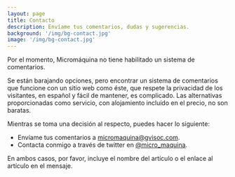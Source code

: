 ```yaml
---
layout: page
title: Contacto
description: Envíame tus comentarios, dudas y sugerencias.
background: '/img/bg-contact.jpg'
image: '/img/bg-contact.jpg'
---
```

Por el momento, Micromáquina no tiene habilitado un sistema de comentarios. 

Se están barajando opciones, pero encontrar un sistema de comentarios que funcione con un sitio web como éste, que respete la privacidad de los visitantes, en español y fácil de mantener, es complicado. Las alternativas proporcionadas como servicio, con alojamiento incluído en el precio, no son baratas.

Mientras se toma una decisión al respecto, puedes hacer lo siguiente: 
- Envíame tus comentarios a [micromaquina@gvisoc.com](mailto:micromaquina@gvisoc.com "Correo electrónico de Micromáquina").
- Contacta conmigo a través de twitter en [@micro_maquina](https://twitter.com/micro_maquina "Cuenta de Twitter de Micromáquina").

En ambos casos, por favor, incluye el nombre del artículo o el enlace al artículo en el mensaje.